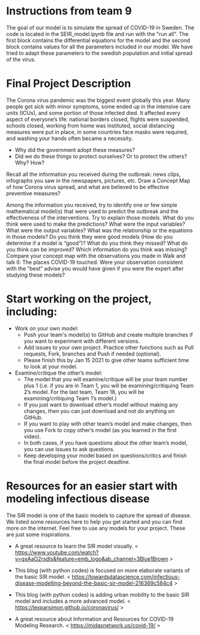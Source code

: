 # Instructions from team 9

The goal of our model is to simulate the spread of COVID-19 in Sweden. The code is located in the SEIR_model.ipynb file and run with the "run all". The first block contains the differential equations for the model and the second block contains values for all the parameters included in our model. We have tried to adapt these parameters to the swedish population and initial spread of the virus. 

#

# Final Project Description

The Corona virus pandemic was the biggest event globally this year. Many people got sick with minor symptoms, some ended up in the intensive care units (ICUs), and some portion of those infected died. It affected every aspect of everyone’s life: national borders closed, flights were suspended, schools closed, working from home was instituted, social distancing measures were put in place, in some countries face masks were required, and washing your hands often became a necessity.
- Why did the government adopt these measures?
- Did we do these things to protect ourselves? Or to protect the others? Why? How?

Recall all the information you received during the outbreak: news clips, infographs you saw in the newspapers, pictures, etc. Draw a Concept Map of how Corona virus spread, and what are believed to be effective preventive measures?

Among the information you received, try to identify one or few simple mathematical model(s) that were used to predict the outbreak and the effectiveness of the interventions. Try to explain those models. What do you think were used to make the predictions? What were the input variables? What were the output variables? What was the relationship or the equations in those models? Do you think they were good models (How do you determine if a model is “good”)? What do you think they missed? What do you think can be improved? Which information do you think was missing?
Compare your concept map with the observations you made in Walk and talk II: The places COVID-19 touched. Were your observation consistent with the “best” advise you would have given if you were the expert after studying these models?

# Start working on the project, including:
- Work on your own model:
	- Push your team's model(s) to GitHub and create multiple branches if you want to experiment with different versions.
	- Add issues to your own project. Practice other functions such as Pull requests, Fork, branches and Push if needed (optional). 
	- Please finish this by Jan 15 2021 to give other teams sufficient time to look at your model. 
- Examine/critique the other’s model:
	- The model that you will examine/critique will be your team number plus 1 (i.e. if you are in Team 1, you will be examining/critiquing Team 2’s model. For the last team, Team 18, you will be examining/critiquing Team 1’s model.) 
	- If you just want to download other’s model without making any changes, then you can just download and not do anything on GitHub. 
	- If you want to play with other team’s model and make changes, then you use Fork to copy other’s model (as you learned in the first video). 
	- In both cases, if you have questions about the other team’s model, you can use Issues to ask questions.
	- Keep developing your model based on questions/critics and finish the final model before the project deadline. 



# Resources for an easier start with modeling infectious disease
The SIR model is one of the basic models to capture the spread of disease. We listed some resources here to help you get started and you can find more on the internet. Feel free to use any models for your project. These are just some inspirations.

- A great resource to learn the SIR model visually. < https://www.youtube.com/watch?v=gxAaO2rsdIs&feature=emb_logo&ab_channel=3Blue1Brown >

- This blog (with python codes) is focused on more elaborate variants of the basic SIR model. < https://towardsdatascience.com/infectious-disease-modelling-beyond-the-basic-sir-model-216369c584c4 >

- This blog (with python codes) is adding urban mobility to the basic SIR model and includes a more advanced model. < https://lexparsimon.github.io/coronavirus/ >

- A great resource about Information and Resources for COVID-19 Modeling Research. < https://midasnetwork.us/covid-19/ >
